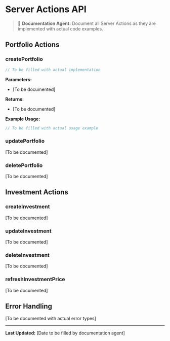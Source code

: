 # Server Actions API

> 📝 **Documentation Agent:** Document all Server Actions as they are implemented with actual code examples.

## Portfolio Actions

### createPortfolio

```typescript
// To be filled with actual implementation
```

**Parameters:**
- [To be documented]

**Returns:**
- [To be documented]

**Example Usage:**
```typescript
// To be filled with actual usage example
```

### updatePortfolio

[To be documented]

### deletePortfolio

[To be documented]

## Investment Actions

### createInvestment

[To be documented]

### updateInvestment

[To be documented]

### deleteInvestment

[To be documented]

### refreshInvestmentPrice

[To be documented]

## Error Handling

[To be documented with actual error types]

---

**Last Updated:** [Date to be filled by documentation agent]
